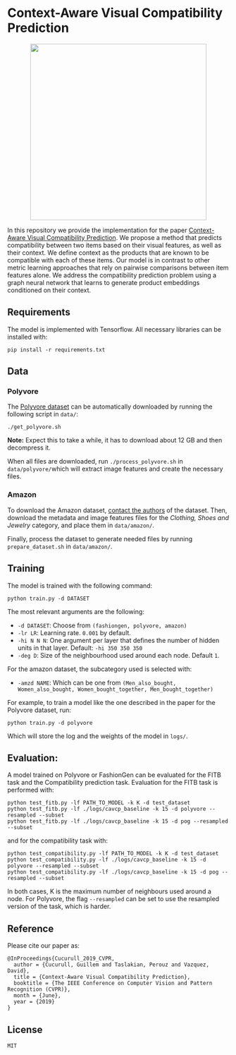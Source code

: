 
# Context-Aware Visual Compatibility Prediction

<div align="center">
  <img src="main_fig.png" width="400" />
</div>

In this repository we provide the implementation for the paper [Context-Aware Visual Compatibility Prediction](https://arxiv.org/abs/1902.03646). We propose a method that predicts compatibility between two items based on their visual features, as well as their context. We define context as the products that are known to be compatible with each of these items. Our model is in contrast to other metric learning approaches that rely on pairwise comparisons between item features alone. We address the compatibility prediction problem using a graph neural network that learns to generate product embeddings conditioned on their context.

## Requirements

The model is implemented with Tensorflow. All necessary libraries can be installed with:

    pip install -r requirements.txt

## Data

### Polyvore
The [Polyvore dataset](https://github.com/xthan/polyvore-dataset) can be automatically downloaded by running the following script in `data/`:

    ./get_polyvore.sh

**Note:** Expect this to take a while, it has to download about 12 GB and then decompress it.

When all files are downloaded, run `./process_polyvore.sh` in `data/polyvore/`which will extract image features and create the necessary files.

### Amazon
To download the Amazon dataset, [contact the authors](http://jmcauley.ucsd.edu/data/amazon/index.html) of the dataset. Then, download the metadata and image features files for the *Clothing, Shoes and Jewelry* category, and place them in `data/amazon/`.

Finally, process the dataset to generate needed files by running `prepare_dataset.sh` in `data/amazon/`.

## Training
The model is trained with the following command:

    python train.py -d DATASET

The most relevant arguments are the following:

 - `-d DATASET`: Choose from `(fashiongen, polyvore, amazon)`
 - `-lr LR`: Learning rate. `0.001` by  default.
 - `-hi N N N`: One argument per layer that defines the number of hidden units in that layer. Default: `-hi 350 350 350`
 - `-deg D`: Size of the neighbourhood used around each node. Default `1`.

 For the amazon dataset, the subcategory used is selected with:

 - `-amzd NAME`: Which can be one from `(Men_also_bought, Women_also_bought, Women_bought_together, Men_bought_together)`

 For example, to train a model like the one described in the paper for the Polyvore dataset, run:

    python train.py -d polyvore

Which will store the log and the weights of the model in `logs/`.

## Evaluation:
A model trained on Polyvore or FashionGen can be evaluated for the FITB task and the Compatibility prediction task.
Evaluation for the FITB task is performed with:

    python test_fitb.py -lf PATH_TO_MODEL -k K -d test_dataset
    python test_fitb.py -lf ./logs/cavcp_baseline -k 15 -d polyvore --resampled --subset
    python test_fitb.py -lf ./logs/cavcp_baseline -k 15 -d pog --resampled --subset

and for the compatibility task with:

    python test_compatibility.py -lf PATH_TO_MODEL -k K -d test_dataset
    python test_compatibility.py -lf ./logs/cavcp_baseline -k 15 -d polyvore --resampled --subset
    python test_compatibility.py -lf ./logs/cavcp_baseline -k 15 -d pog --resampled --subset

In both cases, K is the maximum number of neighbours used around a node. For Polyvore, the flag `--resampled` can be set to use the resampled version of the task, which is harder.

## Reference
Please cite our paper as:

    @InProceedings{Cucurull_2019_CVPR,
      author = {Cucurull, Guillem and Taslakian, Perouz and Vazquez, David},
      title = {Context-Aware Visual Compatibility Prediction},
      booktitle = {The IEEE Conference on Computer Vision and Pattern Recognition (CVPR)},
      month = {June},
      year = {2019}
    }


## License
`MIT`
